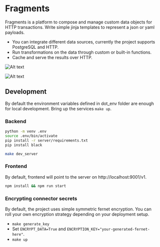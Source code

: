 # Fragments

Fragments is a platform to compose and manage custom data objects for HTTP transactions. Write simple jinja templates to represent a json or yaml payloads.

- You can integrate different data sources, currently the project supports PostgreSQL and HTTP. 
- Run transformations on the data through custom or built-in functions.
- Cache and serve the results over HTTP.

![Alt text](/screenshots/ui.png?raw=true "UI")

![Alt text](/screenshots/flow.png?raw=true "Flow")

## Development

By default the environment variables defined in dot_env folder are enough for local development.
Bring up the services `make up`.

### Backend

```bash
python -m venv .env
source .env/bin/activate
pip install -r server/requirements.txt
pip install black

make dev_server
```

### Frontend

By default, frontend will point to the server on http://localhost:9001/v1.

```bash
npm install && npm run start
```

### Encrypting connector secrets

By default, the project uses simple symmetric fernet encryption.
You can roll your own encryption strategy depending on your deployment setup.

- `make generate_key`
- Set `ENCRYPT_DATA=True` and `ENCRYPTION_KEY="your-generated-fernet-here"`.
- `make up`
